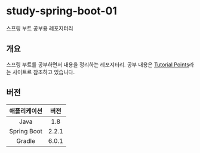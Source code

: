 # study-spring-boot-01
스프링 부트 공부용 레포지터리

## 개요
스프링 부트를 공부하면서 내용을 정리하는 레포지터리. 공부 내용은 [Tutorial Points](https://www.tutorialspoint.com/spring_boot/index.htm)라는 사이트르 참조하고 있습니다.

## 버전

   애플리케이션   |     버전    |
:-------------:|:---------:|
Java           | 1.8       |
Spring Boot    | 2.2.1     |
Gradle         | 6.0.1     |
